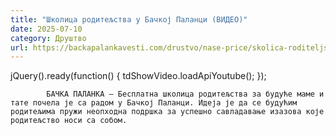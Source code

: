 ```yaml
---
title: "Школица родитељства у Бачкој Паланци (ВИДЕО)"
date: 2025-07-10
category: Друштво
url: https://backapalankavesti.com/drustvo/nase-price/skolica-roditeljstva-u-backoj-palanci-video/
---
```


jQuery().ready(function() {
                            tdShowVideo.loadApiYoutube(); 
                        });
                        
                    
            БАЧКА ПАЛАНКА – Бесплатна школица родитељства за будуће маме и тате почела је са радом у Бачкој Паланци. Идеја је да се будућим родитељима пружи неопходна подршка за успешно савладавање изазова које родитељство носи са собом.
